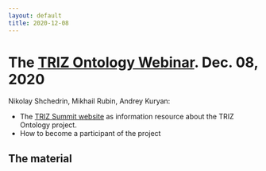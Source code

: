 ```yaml
---
layout: default
title: 2020-12-08
---
```


# The [TRIZ Ontology Webinar](OntologyWebinar "wikilink"). Dec. 08, 2020 

Nikolay Shchedrin, Mikhail Rubin, Andrey Kuryan:
* The [TRIZ Summit website](https://triz-summit.ru/onto_triz/) as information
  resource about the TRIZ Ontology project.
* How to become a participant of the project
  
## The material
